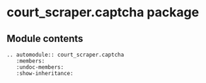 # court_scraper.captcha package

## Module contents

```{eval-rst}
.. automodule:: court_scraper.captcha
   :members:
   :undoc-members:
   :show-inheritance:
```
